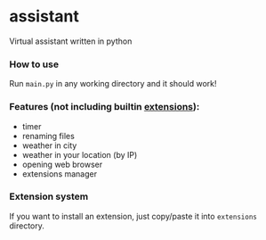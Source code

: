 # assistant
Virtual assistant written in python

### How to use

Run `main.py` in any working directory and it should work!

### Features (not including builtin [extensions]()):
- timer
- renaming files
- weather in city
- weather in your location (by IP)
- opening web browser
- extensions manager

### Extension system

If you want to install an extension, just copy/paste it into `extensions` directory.
